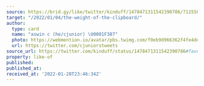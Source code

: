 ```yaml
---
source: https://brid.gy/like/twitter/kinduff/1478471311542390786/711558879541264384
target: "/2022/01/04/the-weight-of-the-clipboard/"
author:
  type: card
  name: "aswin c (he/cjunior) \U0001F387"
  photo: https://webmention.io/avatar/pbs.twimg.com/f0eb9d966362f4fe4de25284623060e1cdd6538a0c3b6184f5c27243982026d8.jpg
  url: https://twitter.com/cjuniorstweets
source_url: https://twitter.com/kinduff/status/1478471311542390786#favorited-by-711558879541264384
property: like-of
published: 
published_at: 
received_at: '2022-01-28T23:46:34Z'
---
```


